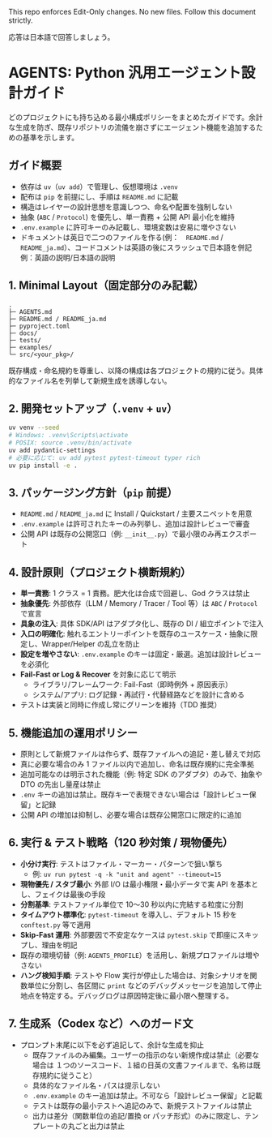 This repo enforces Edit-Only changes. No new files. Follow this document strictly.

応答は日本語で回答しましょう。

# AGENTS: Python 汎用エージェント設計ガイド

どのプロジェクトにも持ち込める最小構成ポリシーをまとめたガイドです。余計な生成を防ぎ、既存リポジトリの流儀を崩さずにエージェント機能を追加するための基準を示します。

## ガイド概要
- 依存は `uv`（`uv add`）で管理し、仮想環境は `.venv`
- 配布は `pip` を前提にし、手順は `README.md` に記載
- 構造はレイヤーの設計思想を意識しつつ、命名や配置を強制しない
- 抽象 (`ABC` / `Protocol`) を優先し、単一責務 + 公開 API 最小化を維持
- `.env.example` に許可キーのみ記載し、環境変数は安易に増やさない
- ドキュメントは英日で二つのファイルを作る(例：　`README.md` / `README_ja.md`）、コードコメントは英語の後にスラッシュで日本語を併記 例：英語の説明/日本語の説明

## 1. Minimal Layout（固定部分のみ記載）
```text
.
├─ AGENTS.md
├─ README.md / README_ja.md
├─ pyproject.toml
├─ docs/
├─ tests/
├─ examples/
└─ src/<your_pkg>/

```
既存構成・命名規約を尊重し、以降の構成は各プロジェクトの規約に従う。具体的なファイル名を列挙して新規生成を誘導しない。

## 2. 開発セットアップ（`.venv` + `uv`）
```bash
uv venv --seed
# Windows: .venv\Scripts\activate
# POSIX: source .venv/bin/activate
uv add pydantic-settings
# 必要に応じて: uv add pytest pytest-timeout typer rich
uv pip install -e .
```

## 3. パッケージング方針（`pip` 前提）
- `README.md` / `README_ja.md` に Install / Quickstart / 主要スニペットを用意
- `.env.example` は許可されたキーのみ列挙し、追加は設計レビューで審査
- 公開 API は既存の公開窓口（例: `__init__.py`）で最小限のみ再エクスポート

## 4. 設計原則（プロジェクト横断規約）
- **単一責務**: 1 クラス = 1 責務。肥大化は合成で回避し、God クラスは禁止
- **抽象優先**: 外部依存（LLM / Memory / Tracer / Tool 等）は `ABC` / `Protocol` で宣言
- **具象の注入**: 具体 SDK/API はアダプタ化し、既存の DI / 組立ポイントで注入
- **入口の明確化**: 触れるエントリーポイントを既存のユースケース・抽象に限定し、Wrapper/Helper の乱立を防止
- **設定を増やさない**: `.env.example` のキーは固定・厳選。追加は設計レビューを必須化
- **Fail-Fast or Log & Recover** を対象に応じて明示
  - ライブラリ/フレームワーク: Fail-Fast（即時例外 + 原因表示）
  - システム/アプリ: ログ記録・再試行・代替経路などを設計に含める
- テストは実装と同時に作成し常にグリーンを維持（TDD 推奨）

## 5. 機能追加の運用ポリシー
- 原則として新規ファイルは作らず、既存ファイルへの追記・差し替えで対応
- 真に必要な場合のみ 1 ファイル以内で追加し、命名は既存規約に完全準拠
- 追加可能なのは明示された機能（例: 特定 SDK のアダプタ）のみで、抽象や DTO の先出し量産は禁止
- `.env` キーの追加は禁止。既存キーで表現できない場合は「設計レビュー保留」と記録
- 公開 API の増加は抑制し、必要な場合は既存公開窓口に限定的に追加

## 6. 実行 & テスト戦略（120 秒対策 / 現物優先）
- **小分け実行**: テストはファイル・マーカー・パターンで狙い撃ち
  - 例: `uv run pytest -q -k "unit and agent" --timeout=15`
- **現物優先 / スタブ最小**: 外部 I/O は最小権限・最小データで実 API を基本とし、フェイクは最後の手段
- **分割基準**: テストファイル単位で 10〜30 秒以内に完結する粒度に分割
- **タイムアウト標準化**: `pytest-timeout` を導入し、デフォルト 15 秒を `conftest.py` 等で適用
- **Skip-Fast 運用**: 外部要因で不安定なケースは `pytest.skip` で即座にスキップし、理由を明記
- 既存の環境切替（例: `AGENTS_PROFILE`）を活用し、新規プロファイルは増やさない
- **ハング検知手順**: テストや Flow 実行が停止した場合は、対象シナリオを関数単位に分割し、各区間に `print` などのデバッグメッセージを追加して停止地点を特定する。デバッグログは原因特定後に最小限へ整理する。

## 7. 生成系（Codex など）へのガード文
- プロンプト末尾に以下を必ず追記して、余計な生成を抑止
  - 既存ファイルのみ編集。ユーザーの指示のない新規作成は禁止（必要な場合は １つのソースコード、１組の日英の文書ファイルまで、名称は既存規約に従うこと）
  - 具体的なファイル名・パスは提示しない
  - `.env.example` のキー追加は禁止。不可なら「設計レビュー保留」と記載
  - テストは既存の最小テストへ追記のみで、新規テストファイルは禁止
  - 出力は差分（関数単位の追記/置換 or パッチ形式）のみに限定し、テンプレートの丸ごと出力は禁止
